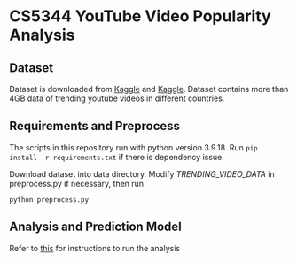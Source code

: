 # CS5344 YouTube Video Popularity Analysis

## Dataset
Dataset is downloaded from [Kaggle](https://www.kaggle.com/datasets/rsrishav/youtube-trending-video-dataset) and [Kaggle](https://www.kaggle.com/datasets/datasnaek/youtube-new). Dataset contains more than 4GB data of trending youtube videos in different countries.

## Requirements and Preprocess
The scripts in this repository run with python version 3.9.18. Run `pip install -r requirements.txt` if there is dependency issue.

Download dataset into data directory. Modify _TRENDING_VIDEO_DATA_ in preprocess.py if necessary, then run
```
python preprocess.py
```

## Analysis and Prediction Model
Refer to [this](analysis/README.md) for instructions to run the analysis